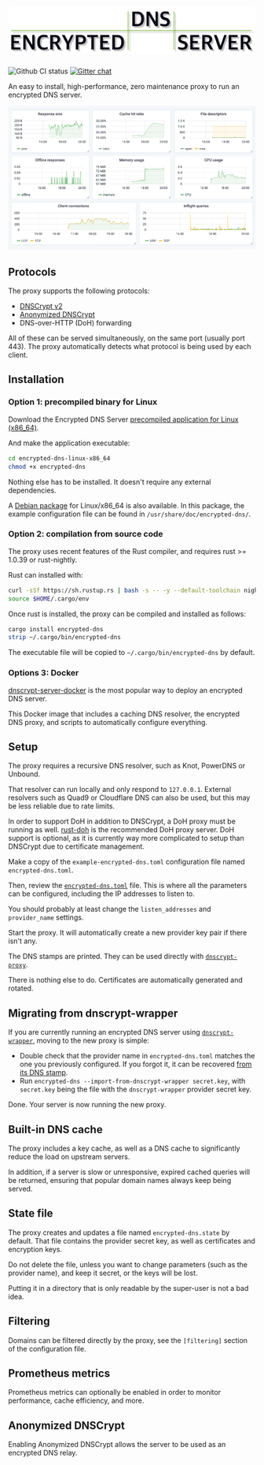 # ![Encrypted DNS Server](logo.png)
![Github CI status](https://img.shields.io/github/workflow/status/jedisct1/encrypted-dns-server/Rust)
[![Gitter chat](https://badges.gitter.im/gitter.svg)](https://gitter.im/dnscrypt-operators/Lobby)

An easy to install, high-performance, zero maintenance proxy to run an encrypted DNS server.

![Dashboard](dashboard.png)

## Protocols

The proxy supports the following protocols:

- [DNSCrypt v2](https://github.com/DNSCrypt/dnscrypt-protocol/blob/master/DNSCRYPT-V2-PROTOCOL.txt)
- [Anonymized DNSCrypt](https://github.com/DNSCrypt/dnscrypt-protocol/blob/master/ANONYMIZED-DNSCRYPT.txt)
- DNS-over-HTTP (DoH) forwarding

All of these can be served simultaneously, on the same port (usually port 443). The proxy automatically detects what protocol is being used by each client.

## Installation

### Option 1: precompiled binary for Linux

Download the Encrypted DNS Server
[precompiled application for Linux (x86_64)](https://github.com/jedisct1/encrypted-dns-server/suites/433868705/artifacts/1517465).

And make the application executable:

```sh
cd encrypted-dns-linux-x86_64
chmod +x encrypted-dns
```

Nothing else has to be installed. It doesn't require any external dependencies.

A [Debian package](https://github.com/jedisct1/encrypted-dns-server/suites/433868705/artifacts/1517464)
for Linux/x86_64 is also available.
In this package, the example configuration file can be found in `/usr/share/doc/encrypted-dns/`.

### Option 2: compilation from source code

The proxy uses recent features of the Rust compiler, and requires rust >= 1.0.39 or rust-nightly.

Rust can installed with:

```sh
curl -sSf https://sh.rustup.rs | bash -s -- -y --default-toolchain nightly
source $HOME/.cargo/env
```

Once rust is installed, the proxy can be compiled and installed as follows:

```sh
cargo install encrypted-dns
strip ~/.cargo/bin/encrypted-dns
```

The executable file will be copied to `~/.cargo/bin/encrypted-dns` by default.

### Options 3: Docker

[dnscrypt-server-docker](https://github.com/dnscrypt/dnscrypt-server-docker) is the most popular way to deploy an encrypted DNS server.

This Docker image that includes a caching DNS resolver, the encrypted DNS proxy, and scripts to automatically configure everything.

## Setup

The proxy requires a recursive DNS resolver, such as Knot, PowerDNS or Unbound.

That resolver can run locally and only respond to `127.0.0.1`. External resolvers such as Quad9 or Cloudflare DNS can also be used, but this may be less reliable due to rate limits.

In order to support DoH in addition to DNSCrypt, a DoH proxy must be running as well. [rust-doh](https://github.com/jedisct1/rust-doh) is the recommended DoH proxy server. DoH support is optional, as it is currently way more complicated to setup than DNSCrypt due to certificate management.

Make a copy of the `example-encrypted-dns.toml` configuration file named `encrypted-dns.toml`.

Then, review the [`encrypted-dns.toml`](https://raw.githubusercontent.com/jedisct1/encrypted-dns-server/master/example-encrypted-dns.toml) file. This is where all the parameters can be configured, including the IP addresses to listen to.

You should probably at least change the `listen_addresses` and `provider_name` settings.

Start the proxy. It will automatically create a new provider key pair if there isn't any.

The DNS stamps are printed. They can be used directly with [`dnscrypt-proxy`](https://github.com/dnscrypt/dnscrypt-proxy/).

There is nothing else to do. Certificates are automatically generated and rotated.

## Migrating from dnscrypt-wrapper

If you are currently running an encrypted DNS server using [`dnscrypt-wrapper`](https://github.com/cofyc/dnscrypt-wrapper), moving to the new proxy is simple:

- Double check that the provider name in `encrypted-dns.toml` matches the one you previously configured. If you forgot it, it can be recovered [from its DNS stamp](https://dnscrypt.info/stamps/).
- Run `encrypted-dns --import-from-dnscrypt-wrapper secret.key`, with `secret.key` being the file with the `dnscrypt-wrapper` provider secret key.

Done. Your server is now running the new proxy.

## Built-in DNS cache

The proxy includes a key cache, as well as a DNS cache to significantly reduce the load on upstream servers.

In addition, if a server is slow or unresponsive, expired cached queries will be returned, ensuring that popular domain names always keep being served.

## State file

The proxy creates and updates a file named `encrypted-dns.state` by default. That file contains the provider secret key, as well as certificates and encryption keys.

Do not delete the file, unless you want to change parameters (such as the provider name), and keep it secret, or the keys will be lost.

Putting it in a directory that is only readable by the super-user is not a bad idea.

## Filtering

Domains can be filtered directly by the proxy, see the `[filtering]` section of the configuration file.

## Prometheus metrics

Prometheus metrics can optionally be enabled in order to monitor performance, cache efficiency, and more.

## Anonymized DNSCrypt

Enabling Anonymized DNSCrypt allows the server to be used as an encrypted DNS relay.
